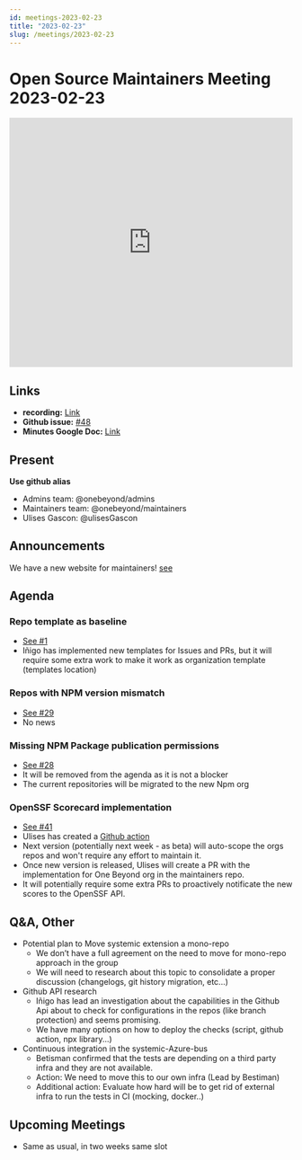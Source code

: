 ```yaml
---
id: meetings-2023-02-23  
title: "2023-02-23"
slug: /meetings/2023-02-23
---
```



# Open Source Maintainers Meeting 2023-02-23  

<iframe width="100%" height="444" src="https://www.youtube.com/embed/dtE8WBA6W7c" title="YouTube video player" frameborder="0" allow="accelerometer; autoplay; clipboard-write; encrypted-media; gyroscope; picture-in-picture; web-share" allowfullscreen></iframe>



## Links
* **recording:** [Link](https://www.youtube.com/watch?v=dtE8WBA6W7c)
* **Github issue:** [#48](https://github.com/onebeyond/admin/issues/48)
* **Minutes Google Doc:** [Link](https://docs.google.com/document/d/1dhq7ZesQX8S6VgB7N6rzRgPhYf3kdR3w1kbG_3v8O0w/edit)

## Present
__Use github alias__
* Admins team: @onebeyond/admins
* Maintainers team: @onebeyond/maintainers
* Ulises Gascon: @ulisesGascon

## Announcements

We have a new website for maintainers! [see](https://onebeyond-maintainers.netlify.app/)

## Agenda

### Repo template as baseline
- [See #1](https://github.com/onebeyond/admin/issues/1)
- Iñigo has implemented new templates for Issues and PRs, but it will require some extra work to make it work as organization template (templates location)

### Repos with NPM version mismatch 
- [See #29](https://github.com/onebeyond/admin/issues/29)
- No news

### Missing NPM Package publication permissions 
- [See #28](https://github.com/onebeyond/admin/issues/28)
- It will be removed from the agenda as it is not a blocker
- The current repositories will be migrated to the new Npm org

### OpenSSF Scorecard implementation
- [See #41](https://github.com/onebeyond/admin/issues/41)
- Ulises has created a [Github action](https://github.com/marketplace/actions/openssf-scorecard-monitor)
- Next version (potentially next week - as beta) will auto-scope the orgs repos and won't require any effort to maintain it.
- Once new version is released, Ulises will create a PR with the implementation for One Beyond org in the maintainers repo.
- It will potentially require some extra PRs to proactively notificate the new scores to the OpenSSF API.


## Q&A, Other

- Potential plan to Move systemic extension a mono-repo
  - We don’t have a full agreement on the need to move for mono-repo approach in the group
  - We will need to research about this topic to consolidate a proper discussion (changelogs, git history migration, etc...)
- Github API research
  - Iñigo has lead an investigation about the capabilities in the Github Api about to check for configurations in the repos (like branch protection) and seems promising. 
  - We have many options on how to deploy the checks (script, github action, npx library...)
- Continuous integration in the systemic-Azure-bus
  - Betisman confirmed that the tests are depending on a third party infra and they are not available.
  - Action: We need to move this to our own infra (Lead by Bestiman)
  - Additional action: Evaluate how hard will be to get rid of external infra to run the tests in CI (mocking, docker..) 

## Upcoming Meetings

- Same as usual, in two weeks same slot 